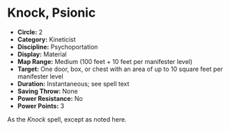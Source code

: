 # Knock, Psionic

- **Circle:** 2
- **Category:** Kineticist
- **Discipline:** Psychoportation
- **Display:** Material
- **Map Range:** Medium (100 feet + 10 feet per manifester level)
- **Target:** One door, box, or chest with an area of up to 10 square feet per manifester level
- **Duration:** Instantaneous; see spell text
- **Saving Throw:** None
- **Power Resistance:** No
- **Power Points:** 3

As the *Knock* spell, except as noted here.
